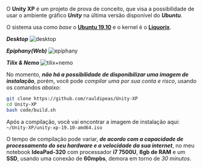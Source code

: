 O **Unity XP** é um projeto de prova de conceito, que visa a possibilidade de usar o ambiente gráfico _**Unity**_ na última versão disponível do _**Ubuntu**_.

O sistema usa como _base_ o [**Ubuntu 19.10**](https://ubuntu.com) e o kernel é o [**Liquorix**](https://liquorix.net/).

_**Desktop**_
![desktop](https://raw.githubusercontent.com/rauldipeas/Unity-XP/master/screenshots/desktop.png)

_**Epiphany(Web)**_
![epiphany](https://raw.githubusercontent.com/rauldipeas/Unity-XP/master/screenshots/epiphany.png)

_**Tilix & Nemo**_
![tilix+nemo](https://raw.githubusercontent.com/rauldipeas/Unity-XP/master/screenshots/tilix+nemo.png)

No momento, _**não há a possibilidade de disponibilizar uma imagem de instalação**_, porém, você pode _compilar uma por sua conta e risco_, usando os comandos _abaixo_:

```bash
git clone https://github.com/rauldipeas/Unity-XP
cd Unity-XP
bash code/build.sh
```

Após a compilação, você vai encontrar a imagem de instalação aqui: `~/Unity-XP/unity-xp-19.10-amd64.iso`

O tempo de compilação pode variar, _**de acordo com a capacidade de processamento do seu hardware e a velocidade da sua internet**_, no meu notebook **IdeaPad-320** com processador **i7 7500U**, **8gb de RAM** e um **SSD**, usando uma conexão de **60mpbs**, demora em torno de _30 minutos_.
